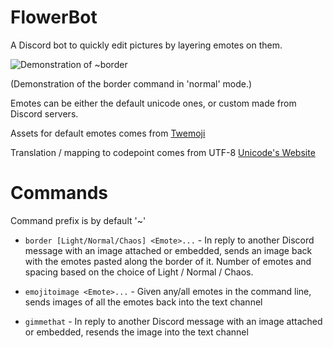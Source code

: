 # FlowerBot
A Discord bot to quickly edit pictures by layering emotes on them.

![Demonstration of ~border](https://i.imgur.com/K4Ouy0u.png)

(Demonstration of the border command in 'normal' mode.)



Emotes can be either the default unicode ones, or custom made from Discord servers.

Assets for default emotes comes from [Twemoji](https://github.com/twitter/twemoji) 

Translation / mapping to codepoint comes from UTF-8 [Unicode's Website](https://unicode.org/Public/emoji/13.1/emoji-test.txt)

# Commands
Command prefix is by default '~'

* `border [Light/Normal/Chaos] <Emote>...` - In reply to another Discord message with an image attached or embedded, sends an image back with the emotes pasted along the border of it. Number of emotes and spacing based on the choice of Light / Normal / Chaos.

* `emojitoimage <Emote>...` - Given any/all emotes in the command line, sends images of all the emotes back into the text channel

* `gimmethat` - In reply to another Discord message with an image attached or embedded, resends the image into the text channel
